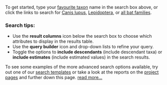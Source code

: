 <!--
Content to display immediately below the search box when the user toggles "show examples"
-->

To get started, type your [favourite taxon](/search?query=tax_name%289925%5BCapra%20hircus%5D%29&result=taxon&includeEstimates=true&summaryValues=count&taxonomy=ncbi&size=10) name in the search box above, or click the links to search for [Canis lupus](/search?query=tax_name%289612%5BCanis%20lupus%5D%29&result=taxon&summaryValues=count&taxonomy=ncbi), [Lepidoptera](/search?query=tax_name%287088%5BLepidoptera%5D%29&result=taxon&includeEstimates=true&taxonomy=ncbi), or [all bat families](/search?tax_tree%289397%5BChiroptera%5D%29%20AND%20tax_rank%28family%29&result=taxon&includeEstimates=true&taxonomy=ncbi).

### Search tips:

- Use the **result columns** icon below the search box to choose which attributes to display in the results table.
- Use the **query builder** icon and drop-down lists to refine your query.
- Toggle the options to **include descendants** (include descendant taxa) or **include estimates** (include estimated values) in the search results.

To see some examples of the more advanced search options available, try out one of our [search templates](/templates) or take a look at the reports on the [project pages](/projects) and further down this page. [read more...](/help)
